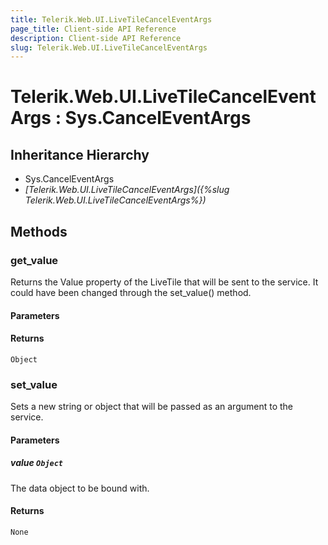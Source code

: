```yaml
---
title: Telerik.Web.UI.LiveTileCancelEventArgs
page_title: Client-side API Reference
description: Client-side API Reference
slug: Telerik.Web.UI.LiveTileCancelEventArgs
---
```


# Telerik.Web.UI.LiveTileCancelEventArgs : Sys.CancelEventArgs 

## Inheritance Hierarchy

* Sys.CancelEventArgs
* *[Telerik.Web.UI.LiveTileCancelEventArgs]({%slug Telerik.Web.UI.LiveTileCancelEventArgs%})*

## Methods

### get_value

Returns the Value property of the LiveTile that will be sent to the service. It could have been changed through the set_value() method. 

#### Parameters

#### Returns

`Object` 

### set_value

Sets a new string or object that will be passed as an argument to the service. 

#### Parameters

##### value `Object`

The data object to be bound with.

#### Returns

`None` 





